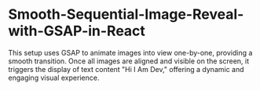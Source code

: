 # Smooth-Sequential-Image-Reveal-with-GSAP-in-React
This setup uses GSAP to animate images into view one-by-one, providing a smooth transition. Once all images are aligned and visible on the screen, it triggers the display of text content "Hi I Am Dev," offering a dynamic and engaging visual experience.
